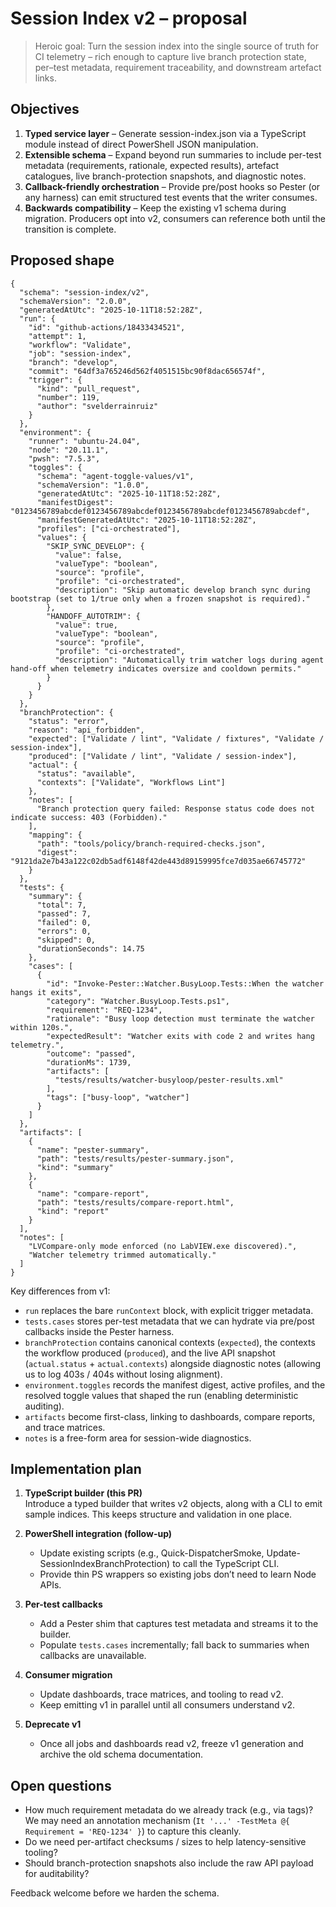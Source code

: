 <!-- markdownlint-disable-file MD041 -->

# Session Index v2 – proposal

> Heroic goal: Turn the session index into the single source of truth for CI
> telemetry – rich enough to capture live branch protection state, per–test
> metadata, requirement traceability, and downstream artefact links.

## Objectives

1. **Typed service layer** – Generate session-index.json via a TypeScript module
   instead of direct PowerShell JSON manipulation.
2. **Extensible schema** – Expand beyond run summaries to include per-test
   metadata (requirements, rationale, expected results), artefact catalogues,
   live branch-protection snapshots, and diagnostic notes.
3. **Callback-friendly orchestration** – Provide pre/post hooks so Pester (or
   any harness) can emit structured test events that the writer consumes.
4. **Backwards compatibility** – Keep the existing v1 schema during migration.
   Producers opt into v2, consumers can reference both until the transition is
   complete.

## Proposed shape

```jsonc
{
  "schema": "session-index/v2",
  "schemaVersion": "2.0.0",
  "generatedAtUtc": "2025-10-11T18:52:28Z",
  "run": {
    "id": "github-actions/18433434521",
    "attempt": 1,
    "workflow": "Validate",
    "job": "session-index",
    "branch": "develop",
    "commit": "64df3a765246d562f4051515bc90f8dac656574f",
    "trigger": {
      "kind": "pull_request",
      "number": 119,
      "author": "svelderrainruiz"
    }
  },
  "environment": {
    "runner": "ubuntu-24.04",
    "node": "20.11.1",
    "pwsh": "7.5.3",
    "toggles": {
      "schema": "agent-toggle-values/v1",
      "schemaVersion": "1.0.0",
      "generatedAtUtc": "2025-10-11T18:52:28Z",
      "manifestDigest": "0123456789abcdef0123456789abcdef0123456789abcdef0123456789abcdef",
      "manifestGeneratedAtUtc": "2025-10-11T18:52:28Z",
      "profiles": ["ci-orchestrated"],
      "values": {
        "SKIP_SYNC_DEVELOP": {
          "value": false,
          "valueType": "boolean",
          "source": "profile",
          "profile": "ci-orchestrated",
          "description": "Skip automatic develop branch sync during bootstrap (set to 1/true only when a frozen snapshot is required)."
        },
        "HANDOFF_AUTOTRIM": {
          "value": true,
          "valueType": "boolean",
          "source": "profile",
          "profile": "ci-orchestrated",
          "description": "Automatically trim watcher logs during agent hand-off when telemetry indicates oversize and cooldown permits."
        }
      }
    }
  },
  "branchProtection": {
    "status": "error",
    "reason": "api_forbidden",
    "expected": ["Validate / lint", "Validate / fixtures", "Validate / session-index"],
    "produced": ["Validate / lint", "Validate / session-index"],
    "actual": {
      "status": "available",
      "contexts": ["Validate", "Workflows Lint"]
    },
    "notes": [
      "Branch protection query failed: Response status code does not indicate success: 403 (Forbidden)."
    ],
    "mapping": {
      "path": "tools/policy/branch-required-checks.json",
      "digest": "9121da2e7b43a122c02db5adf6148f42de443d89159995fce7d035ae66745772"
    }
  },
  "tests": {
    "summary": {
      "total": 7,
      "passed": 7,
      "failed": 0,
      "errors": 0,
      "skipped": 0,
      "durationSeconds": 14.75
    },
    "cases": [
      {
        "id": "Invoke-Pester::Watcher.BusyLoop.Tests::When the watcher hangs it exits",
        "category": "Watcher.BusyLoop.Tests.ps1",
        "requirement": "REQ-1234",
        "rationale": "Busy loop detection must terminate the watcher within 120s.",
        "expectedResult": "Watcher exits with code 2 and writes hang telemetry.",
        "outcome": "passed",
        "durationMs": 1739,
        "artifacts": [
          "tests/results/watcher-busyloop/pester-results.xml"
        ],
        "tags": ["busy-loop", "watcher"]
      }
    ]
  },
  "artifacts": [
    {
      "name": "pester-summary",
      "path": "tests/results/pester-summary.json",
      "kind": "summary"
    },
    {
      "name": "compare-report",
      "path": "tests/results/compare-report.html",
      "kind": "report"
    }
  ],
  "notes": [
    "LVCompare-only mode enforced (no LabVIEW.exe discovered).",
    "Watcher telemetry trimmed automatically."
  ]
}
```

Key differences from v1:

* `run` replaces the bare `runContext` block, with explicit trigger metadata.
* `tests.cases` stores per-test metadata that we can hydrate via pre/post
  callbacks inside the Pester harness.
* `branchProtection` contains canonical contexts (`expected`), the contexts the
  workflow produced (`produced`), and the live API snapshot (`actual.status` +
  `actual.contexts`) alongside diagnostic notes (allowing us to log 403s / 404s
  without losing alignment).
* `environment.toggles` records the manifest digest, active profiles, and the
  resolved toggle values that shaped the run (enabling deterministic auditing).
* `artifacts` become first-class, linking to dashboards, compare reports, and
  trace matrices.
* `notes` is a free-form area for session-wide diagnostics.

## Implementation plan

1. **TypeScript builder (this PR)**  
   Introduce a typed builder that writes v2 objects, along with a CLI to emit
   sample indices. This keeps structure and validation in one place.

2. **PowerShell integration (follow-up)**  
   * Update existing scripts (e.g., Quick-DispatcherSmoke, Update-SessionIndexBranchProtection) to
     call the TypeScript CLI.
   * Provide thin PS wrappers so existing jobs don’t need to learn Node APIs.

3. **Per-test callbacks**  
   * Add a Pester shim that captures test metadata and streams it to the builder.
   * Populate `tests.cases` incrementally; fall back to summaries when callbacks
     are unavailable.

4. **Consumer migration**  
   * Update dashboards, trace matrices, and tooling to read v2.
   * Keep emitting v1 in parallel until all consumers understand v2.

5. **Deprecate v1**  
   * Once all jobs and dashboards read v2, freeze v1 generation and archive the
     old schema documentation.

## Open questions

* How much requirement metadata do we already track (e.g., via tags)?  
  We may need an annotation mechanism (`It '...' -TestMeta @{ Requirement =
  'REQ-1234' }`) to capture this cleanly.
* Do we need per-artifact checksums / sizes to help latency-sensitive tooling?
* Should branch-protection snapshots also include the raw API payload for
  auditability?

Feedback welcome before we harden the schema.
